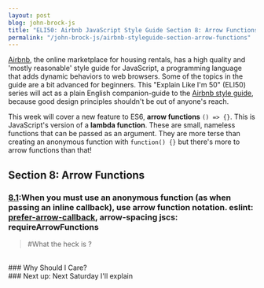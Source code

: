```yaml
---
layout: post
blog: john-brock-js
title: "ELI50: Airbnb JavaScript Style Guide Section 8: Arrow Functions"
permalink: "/john-brock-js/airbnb-styleguide-section-arrow-functions"
---
```


[Airbnb][airbnb], the online marketplace for housing rentals, has a high quality and 'mostly reasonable' style guide for JavaScript, a programming language that adds dynamic behaviors to web browsers. Some of the topics in the guide are a bit advanced for beginners. This "Explain Like I'm 50" (ELI50) series will act as a plain English companion-guide to the [Airbnb style guide][style guide], because good design principles shouldn't be out of anyone's reach.

This week will cover a new feature to ES6, **arrow functions** `() => {}`. This is JavaScript's version of a **lambda function**. These are small, nameless functions that can be passed as an argument. They are more terse than creating an anonymous function with `function() {}` but there's more to arrow functions than that!

## Section 8: Arrow Functions
### [8.1][8.1]:When you must use an anonymous function (as when passing an inline callback), use arrow function notation. eslint: [prefer-arrow-callback][prefer-arrow-callback], arrow-spacing jscs: requireArrowFunctions

> #What the heck is ?
<br>
### Why Should I Care?

<br>
### Next up: 
Next Saturday I'll explain 

[8.1]: https://github.com/airbnb/javascript#arrows--use-them
[8.2]: https://github.com/airbnb/javascript#arrows--implicit-return
[8.3]: https://github.com/airbnb/javascript#arrows--paren-wrap
[8.4]: https://github.com/airbnb/javascript#arrows--one-arg-parens
[8.5]: https://github.com/airbnb/javascript#arrows--confusing

[prefer-arrow-callback]: https://eslint.org/docs/rules/prefer-arrow-callback.html

[airbnb]: https://www.airbnb.com/
[style guide]: https://github.com/airbnb/javascript#types--primitives